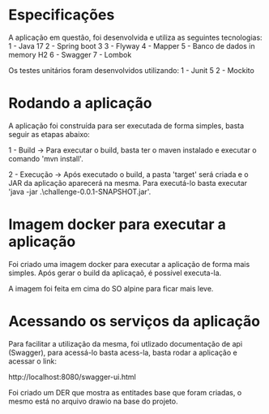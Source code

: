 # Especificações

A aplicação em questão, foi desenvolvida e utiliza as seguintes tecnologias:
1 - Java 17
2 - Spring boot 3
3 - Flyway
4 - Mapper
5 - Banco de dados in memory H2
6 - Swagger
7 - Lombok

Os testes unitários foram desenvolvidos utilizando:
1 - Junit 5
2 - Mockito

# Rodando a aplicação

A aplicação foi construída para ser executada de forma simples, basta seguir as etapas abaixo:

1 - Build -> Para executar o build, basta ter o maven instalado e executar o comando 'mvn install'.

2 - Execução -> Após executado o build, a pasta 'target' será criada e o JAR da aplicação aparecerá na mesma. Para executá-lo basta executar 'java -jar .\challenge-0.0.1-SNAPSHOT.jar'.

# Imagem docker para executar a aplicação

Foi criado uma imagem docker para executar a aplicação de forma mais simples. Após gerar o build da aplicaçaõ, é possível executa-la.

A imagem foi feita em cima do SO alpine para ficar mais leve.

# Acessando os serviços da aplicação

Para facilitar a utilização da mesma, foi utlizado documentação de api (Swagger), para acessá-lo basta acess-la, basta rodar a aplicação e acessar o link:

http://localhost:8080/swagger-ui.html

Foi criado um DER que mostra as entitades base que foram criadas, o mesmo está no arquivo drawio na base do projeto.

